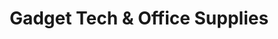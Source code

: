 ---
title: "Gadget Tech & Office Supplies"
url: /athenry/gadget-tech-and-office-supplies/
shop: office supplies
---
